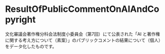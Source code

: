 # ResultOfPublicCommentOnAIAndCopyright
文化審議会著作権分科会法制度小委員会（第7回）にて公表された「AI と著作権に関する考え方について（素案）」のパブリックコメントの結果について（個人）をデータ化したものです。
